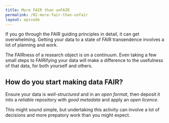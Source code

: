 ```yaml
---
title: More FAIR than unFAIR
permalink: /02-more-fair-than-unfair
layout: episode
---
```


If you go through the FAIR guiding principles in detail, it can get overwhelming. Getting your data to a state of FAIR transendence involves a lot of
planning and work.

The FAIRness of a research object is on a continuum. Even taking a few small steps to FAIRifying your data will make a difference to the usefulness of that data, for both yourself and others.

## How do you start making data FAIR?

Ensure your data is *well-structured* and in an *open format*, then deposit it into a *reliable* repository with *good metadata* and apply an
*open licence*.

This might sound simple, but undertaking this activity can involve a lot of decisions and more prepatory work than you might expect.